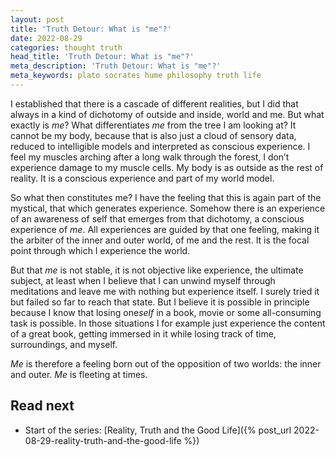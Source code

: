 ```yaml
---
layout: post
title: 'Truth Detour: What is "me"?'
date: 2022-08-29
categories: thought truth
head_title: 'Truth Detour: What is "me"?'
meta_description: 'Truth Detour: What is "me"?'
meta_keywords: plato socrates hume philosophy truth life
---
```


I established that there is a cascade of different realities, but I did that always in a kind of dichotomy of outside and inside, world and me. But what exactly is *me*? What differentiates *me* from the tree I am looking at? It cannot be my body, because that is also just a cloud of sensory data, reduced to intelligible models and interpreted as conscious experience. I feel my muscles arching after a long walk through the forest, I don’t experience damage to my muscle cells. My body is as outside as the rest of reality. It is a conscious experience and part of my world model.

So what then constitutes me? I have the feeling that this is again part of the mystical, that which generates experience. Somehow there is an experience of an awareness of self that emerges from that dichotomy, a conscious experience of *me*. All experiences are guided by that one feeling, making it the arbiter of the inner and outer world, of me and the rest. It is the focal point through which I experience the world.

But that *me* is not stable, it is not objective like experience, the ultimate subject, at least when I believe that I can unwind myself through meditations and leave me with nothing but experience itself. I surely tried it but failed so far to reach that state. But I believe it is possible in principle because I know that losing one*self* in a book, movie or some all-consuming task is possible. In those situations I for example just experience the content of a great book, getting immersed in it while losing track of time, surroundings, and myself.

*Me* is therefore a feeling born out of the opposition of two worlds: the inner and outer. *Me* is fleeting at times.

## Read next
* Start of the series: [Reality, Truth and the Good Life]({% post_url 2022-08-29-reality-truth-and-the-good-life %})
